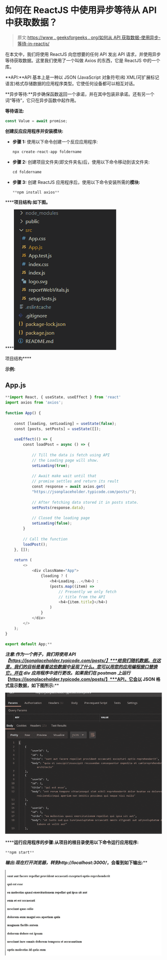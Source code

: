 # 如何在 ReactJS 中使用异步等待从 API 中获取数据？

> 原文:[https://www . geeksforgeeks . org/如何从 API 获取数据-使用异步-等待-in-reactjs/](https://www.geeksforgeeks.org/how-to-fetch-data-from-apis-using-asynchronous-await-in-reactjs/)

在本文中，我们将使用 ReactJS 向您想要的任何 API 发出 API 请求，并使用异步等待获取数据。这里我们使用了一个叫做 Axios 的东西，它是 ReactJS 中的一个库。

**API:**API 基本上是一种以 JSON (JavaScript 对象符号)和 XML(可扩展标记语言)格式存储数据的应用程序类型。它使任何设备都可以相互对话。

**异步等待:**异步确保函数返回一个承诺，并在其中包装非承诺。还有另一个词“等待”，它只在异步函数中起作用。

**等待语法:**

```jsx
const Value = await promise;
```

**创建反应应用程序并安装模块:**

*   **步骤 1:** 使用以下命令创建一个反应应用程序:

    ```jsx
    npx create-react-app foldername
    ```

*   **步骤 2:** 创建项目文件夹(即文件夹名)后，使用以下命令移动到该文件夹:

    ```jsx
    cd foldername
    ```

*   **步骤 3:** 创建 ReactJS 应用程序后，使用以下命令安装所需的****模块:****

    ```jsx
    **npm install axios**
    ```

******项目结构:**如下图。****

****![](img/f04ae0d8b722a9fff0bd9bd138b29c23.png)

项目结构**** 

******示例:******

## ****App.js****

```jsx
**import React, { useState, useEffect } from 'react'
import axios from 'axios';

function App() {

    const [loading, setLoading] = useState(false);
    const [posts, setPosts] = useState([]);

    useEffect(() => {
        const loadPost = async () => {

            // Till the data is fetch using API 
            // the Loading page will show.
            setLoading(true);

            // Await make wait until that 
            // promise settles and return its reult
            const response = await axios.get(
            "https://jsonplaceholder.typicode.com/posts/");

            // After fetching data stored it in posts state.
            setPosts(response.data);

            // Closed the loading page
            setLoading(false);
        }

        // Call the function
        loadPost();
    }, []);

    return (
        <>
            <div className="App">
                {loading ? (
                    <h4>Loading...</h4>) :
                    (posts.map((item) =>
                        // Presently we only fetch 
                        // title from the API 
                        <h4>{item.title}</h4>)
                    )
                }
            </div>
        </>
    );
}

export default App;**
```

******注意:**作为一个例子，我们将使用 API***【https://jsonplaceholder.typicode.com/posts/】***给我们随机数据。在这里，我们的目标是看看这些数据中呈现了什么。您可以用您的应用编程接口替换它，并在 div 应用程序中进行更改。如果我们在 postman 上运行***【https://jsonplaceholder.typicode.com/posts/】***API，它会以 JSON 格式显示数据，如下图所示:****

****![](img/043d4ce6d59f6ae3832a4a5bca22116f.png)****

******运行应用程序的步骤:**从项目的根目录使用以下命令运行应用程序:****

```jsx
**npm start**
```

******输出:**现在打开浏览器，转到***http://localhost:3000/***，会看到如下输出:****

****![](img/1457b86c76015ed71de590f039de15cc.png)****